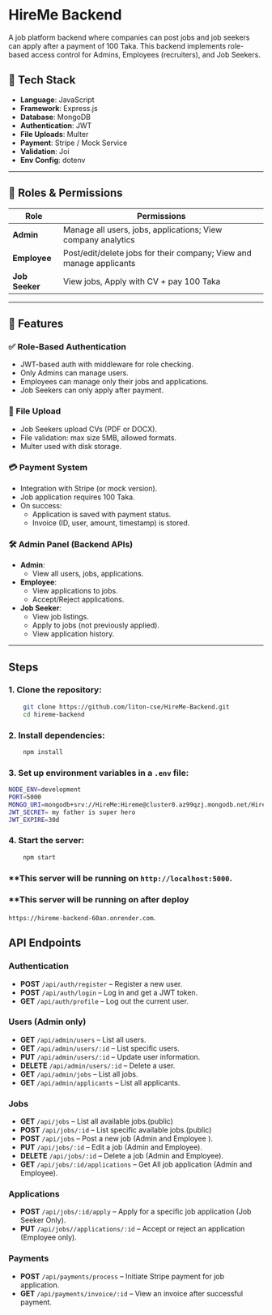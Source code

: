 # HireMe Backend

A job platform backend where companies can post jobs and job seekers can apply after a payment of 100 Taka. This backend implements role-based access control for Admins, Employees (recruiters), and Job Seekers.

## 🔧 Tech Stack

- **Language**: JavaScript 
- **Framework**: Express.js
- **Database**: MongoDB
- **Authentication**: JWT
- **File Uploads**: Multer
- **Payment**: Stripe / Mock Service
- **Validation**: Joi
- **Env Config**: dotenv

---

## 👥 Roles & Permissions

| Role        | Permissions |
|-------------|-------------|
| **Admin**   | Manage all users, jobs, applications; View company analytics |
| **Employee**| Post/edit/delete jobs for their company; View and manage applicants |
| **Job Seeker** | View jobs, Apply with CV + pay 100 Taka |

---

## 🚀 Features

### ✅ Role-Based Authentication

- JWT-based auth with middleware for role checking.
- Only Admins can manage users.
- Employees can manage only their jobs and applications.
- Job Seekers can only apply after payment.

### 📄 File Upload

- Job Seekers upload CVs (PDF or DOCX).
- File validation: max size 5MB, allowed formats.
- Multer used with disk storage.

### 💳 Payment System

- Integration with Stripe (or mock version).
- Job application requires 100 Taka.
- On success:
  - Application is saved with payment status.
  - Invoice (ID, user, amount, timestamp) is stored.

### 🛠 Admin Panel (Backend APIs)

- **Admin**:
  - View all users, jobs, applications.
- **Employee**:
  - View applications to jobs.
  - Accept/Reject applications.
- **Job Seeker**:
  - View job listings.
  - Apply to jobs (not previously applied).
  - View application history.

---

## Steps

### 1. Clone the repository:
```bash
    git clone https://github.com/liton-cse/HireMe-Backend.git
    cd hireme-backend
```


### 2. Install dependencies:
```bash
    npm install
```

### 3. Set up environment variables in a `.env` file:
```bash
NODE_ENV=development
PORT=5000
MONGO_URI=mongodb+srv://HireMe:Hireme@cluster0.az99qzj.mongodb.net/HireMe
JWT_SECRET= my father is super hero
JWT_EXPIRE=30d
```

### 4. Start the server:
```bash
    npm start
```

### **This server will be running on `http://localhost:5000`.
### **This server will be running on after deploy
 `https://hireme-backend-60an.onrender.com`.


## API Endpoints

### Authentication

- **POST** `/api/auth/register` – Register a new user.
- **POST** `/api/auth/login` – Log in and get a JWT token.
- **GET** `/api/auth/profile` – Log out the current user.

### Users (Admin only)

- **GET** `/api/admin/users` – List all users.
- **GET** `/api/admin/users/:id` – List specific users.
- **PUT** `/api/admin/users/:id` – Update user information.
- **DELETE** `/api/admin/users/:id` – Delete a user.
- **GET** `/api/admin/jobs` – List all jobs.
- **GET** `/api/admin/applicants` – List all applicants.

### Jobs

- **GET** `/api/jobs` – List all available jobs.(public)
- **POST** `/api/jobs/:id` – List specific available jobs.(public)
- **POST** `/api/jobs` – Post a new job (Admin and Employee ).
- **PUT** `/api/jobs/:id` – Edit a job (Admin and Employee).
- **DELETE** `/api/jobs/:id` – Delete a job (Admin and Employee).
- **GET** `/api/jobs/:id/applications` – Get All job application (Admin and Employee).


### Applications

- **POST** `/api/jobs/:id/apply` – Apply for a specific job application (Job Seeker Only).
- **PUT** `/api/jobs//applications/:id` – Accept or reject an application (Employee only).

### Payments

- **POST** `/api/payments/process` – Initiate Stripe payment for job application.
- **GET** `/api/payments/invoice/:id` – View an invoice after successful payment.



